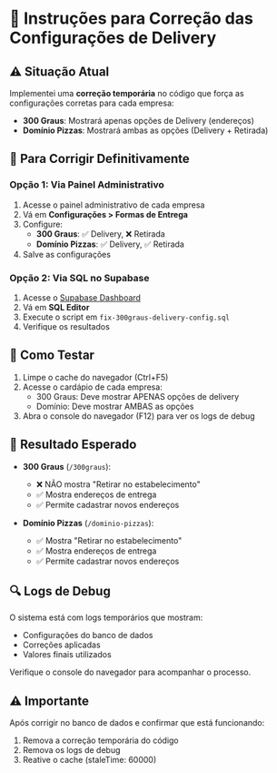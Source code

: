 # 🔧 Instruções para Correção das Configurações de Delivery

## ⚠️ Situação Atual
Implementei uma **correção temporária** no código que força as configurações corretas para cada empresa:
- **300 Graus**: Mostrará apenas opções de Delivery (endereços)
- **Domínio Pizzas**: Mostrará ambas as opções (Delivery + Retirada)

## 📝 Para Corrigir Definitivamente

### Opção 1: Via Painel Administrativo
1. Acesse o painel administrativo de cada empresa
2. Vá em **Configurações > Formas de Entrega**
3. Configure:
   - **300 Graus**: ✅ Delivery, ❌ Retirada
   - **Domínio Pizzas**: ✅ Delivery, ✅ Retirada
4. Salve as configurações

### Opção 2: Via SQL no Supabase
1. Acesse o [Supabase Dashboard](https://app.supabase.com)
2. Vá em **SQL Editor**
3. Execute o script em `fix-300graus-delivery-config.sql`
4. Verifique os resultados

## 🧪 Como Testar
1. Limpe o cache do navegador (Ctrl+F5)
2. Acesse o cardápio de cada empresa:
   - 300 Graus: Deve mostrar APENAS opções de delivery
   - Domínio: Deve mostrar AMBAS as opções
3. Abra o console do navegador (F12) para ver os logs de debug

## 🎯 Resultado Esperado
- **300 Graus** (`/300graus`):
  - ❌ NÃO mostra "Retirar no estabelecimento"
  - ✅ Mostra endereços de entrega
  - ✅ Permite cadastrar novos endereços

- **Domínio Pizzas** (`/dominio-pizzas`):
  - ✅ Mostra "Retirar no estabelecimento"
  - ✅ Mostra endereços de entrega
  - ✅ Permite cadastrar novos endereços

## 🔍 Logs de Debug
O sistema está com logs temporários que mostram:
- Configurações do banco de dados
- Correções aplicadas
- Valores finais utilizados

Verifique o console do navegador para acompanhar o processo.

## ⚠️ Importante
Após corrigir no banco de dados e confirmar que está funcionando:
1. Remova a correção temporária do código
2. Remova os logs de debug
3. Reative o cache (staleTime: 60000)
